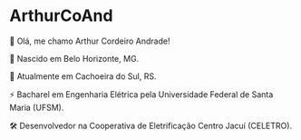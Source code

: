 # ArthurCoAnd

👋 Olá, me chamo Arthur Cordeiro Andrade!

🔺 Nascido em Belo Horizonte, MG.

🧉 Atualmente em Cachoeira do Sul, RS.

⚡ Bacharel em Engenharia Elétrica pela Universidade Federal de Santa Maria (UFSM).

🛠️ Desenvolvedor na Cooperativa de Eletrificação Centro Jacuí (CELETRO).
